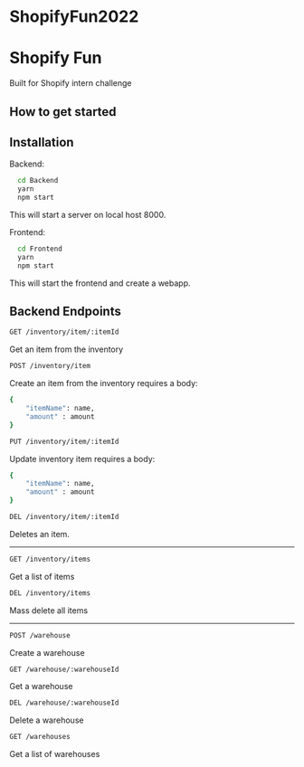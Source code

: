 ﻿# ShopifyFun2022



# Shopify Fun

Built for Shopify intern challenge


## How to get started

  

## Installation

Backend:
```bash
  cd Backend
  yarn
  npm start
```

This will start a server on local host 8000.

Frontend:
```bash
  cd Frontend
  yarn
  npm start
```
This will start the frontend and create a webapp.



## Backend Endpoints


```bash
GET /inventory/item/:itemId
```
Get an item from the inventory

```bash
POST /inventory/item
```
Create an item from the inventory
requires a body:
```bash
{
	"itemName": name,
	"amount" : amount
}
```

```bash
PUT /inventory/item/:itemId
```

Update inventory item
requires a body:
```bash
{
	"itemName": name,
	"amount" : amount
}
```

```bash
DEL /inventory/item/:itemId
```
Deletes an item.

--------------------------
```bash
GET /inventory/items
```
Get a list of items

```bash
DEL /inventory/items
```
Mass delete all items

--------------------------

```bash
POST /warehouse
```
Create a warehouse

```bash
GET /warehouse/:warehouseId
```
Get a warehouse

```bash
DEL /warehouse/:warehouseId
```
Delete a warehouse

```bash
GET /warehouses
```
Get a list of warehouses

